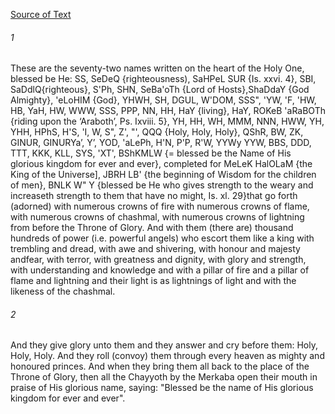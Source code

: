[Source of Text](https://github.com/scrollmapper/bible_databases_deuterocanonical)

###### 1
These are the seventy-two names written on the heart of the Holy One, blessed be He: SS, SeDeQ {righteousness), SaHPeL SUR {Is. xxvi. 4}, SBI, SaDdlQ{righteous}, S'Ph, SHN, SeBa'oTh {Lord of Hosts},ShaDdaY {God Almighty}, 'eLoHIM {God}, YHWH, SH, DGUL, W'DOM, SSS", 'YW, 'F, 'HW, HB, YaH, HW, WWW, SSS, PPP, NN, HH, HaY {living}, HaY, ROKeB 'aRaBOTh {riding upon the ‘Araboth’, Ps. Ixviii. 5}, YH, HH, WH, MMM, NNN, HWW, YH, YHH, HPhS, H'S, 'I, W, S", Z', "', QQQ {Holy, Holy, Holy}, QShR, BW, ZK, GINUR, GINURYa’, Y’, YOD, 'aLePh, H'N, P'P, R'W, YYWy YYW, BBS, DDD, TTT, KKK, KLL, SYS, 'XT', BShKMLW {= blessed be the Name of His glorious kingdom for ever and ever}, completed for MeLeK HalOLaM {the King of the Universe], JBRH LB' {the beginning of Wisdom for the children of men}, BNLK W" Y {blessed be He who gives strength to the weary and increaseth strength to them that have no might, Is. xl. 29}that go forth (adorned) with numerous crowns of fire with numerous crowns of flame, with numerous crowns of chashmal, with numerous crowns of lightning from before the Throne of Glory. And with them (there are) thousand hundreds of power (i.e. powerful angels) who escort them like a king with trembling and dread, with awe and shivering, with honour and majesty andfear, with terror, with greatness and dignity, with glory and strength, with understanding and knowledge and with a pillar of fire and a pillar of flame and lightning and their light is as lightnings of light and with the likeness of the chashmal.

###### 2
And they give glory unto them and they answer and cry before them: Holy, Holy, Holy. And they roll (convoy) them through every heaven as mighty and honoured princes. And when they bring them all back to the place of the Throne of Glory, then all the Chayyoth by the Merkaba open their mouth in praise of His glorious name, saying: "Blessed be the name of His glorious kingdom for ever and ever".